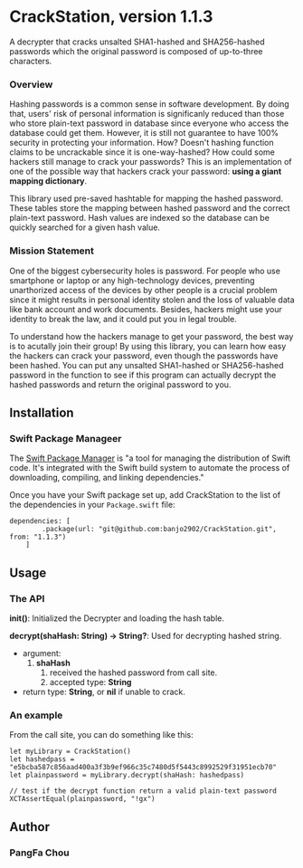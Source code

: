 # CrackStation, version 1.1.3
A decrypter that cracks unsalted SHA1-hashed and SHA256-hashed passwords which the original password is composed of up-to-three characters.


### Overview
Hashing passwords is a common sense in software development. By doing that, users' risk of personal information is significanly reduced than those who store plain-text password in database since everyone who access the database could get them. However, it is still not guarantee to have 100% security in protecting your information. How? Doesn't hashing function claims to be uncrackable since it is one-way-hashed? How could some hackers still manage to crack your passwords? This is an implementation of one of the possible way that hackers crack your password: **using a giant mapping dictionary**. 

This library used pre-saved hashtable for mapping the hashed password. These tables store the mapping between hashed password and the correct plain-text password. Hash values are indexed so the database can be quickly searched for a given hash value.

### Mission Statement
One of the biggest cybersecurity holes is password. For people who use smartphone or laptop or any high-technology devices, preventing unarthorized access of the devices by other people is a crucial problem since it might results in personal identity stolen and the loss of valuable data like bank account and work documents. Besides, hackers might use your identity to  break the law, and it could put you in legal trouble.

To understand how the hackers manage to get your password, the best way is to acutally join their group! By using this library, you can learn how easy the hackers can crack your password, even though the passwords have been hashed. You can put any unsalted SHA1-hashed or SHA256-hashed password in the function to see if this program can actually decrypt the hashed passwords and return the original password to you.

## Installation
### Swift Package Manageer
The [Swift Package Manager](https://www.swift.org/package-manager.) is "a tool for managing the distribution of Swift code. It's integrated with the Swift build system to automate the process of downloading, compiling, and linking dependencies."

Once you have your Swift package set up, add CrackStation to the list of the dependencies in your `Package.swift` file:
```
dependencies: [
        .package(url: "git@github.com:banjo2902/CrackStation.git", from: "1.1.3")
    ]
```

## Usage
### The API
**init()**: Initialized the Decrypter and loading the hash table.

**decrypt(shaHash: String) -> String?**: Used for decrypting hashed string. 
* argument: 
    1. **shaHash**
        1. received the hashed password from call site.
        2. accepted type: **String**
* return type: **String**, or **nil** if unable to crack.

### An example

From the call site, you can do something like this:

```
let myLibrary = CrackStation()
let hashedpass = "e5bcba587c856aad400a3f3b9ef966c35c7480d5f5443c8992529f31951ecb70"
let plainpassword = myLibrary.decrypt(shaHash: hashedpass)

// test if the decrypt function return a valid plain-text password
XCTAssertEqual(plainpassword, "!gx")
```

## Author
### PangFa Chou
